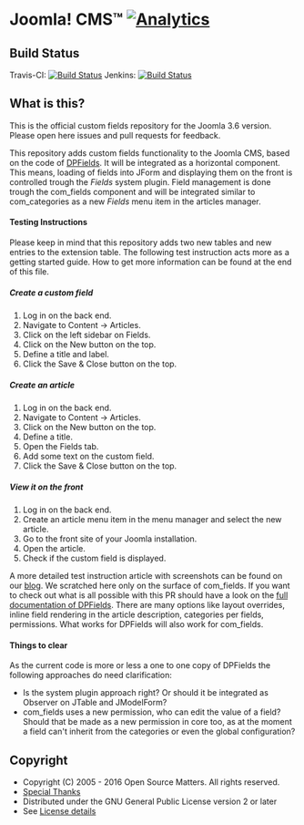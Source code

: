 Joomla! CMS™ [![Analytics](https://ga-beacon.appspot.com/UA-544070-3/joomla-cms/readme)](https://github.com/igrigorik/ga-beacon)
====================

Build Status
---------------------
Travis-CI: [![Build Status](https://travis-ci.org/joomla/joomla-cms.svg?branch=staging)](https://travis-ci.org/joomla/joomla-cms)
Jenkins: [![Build Status](http://build.joomla.org/job/cms/badge/icon)](http://build.joomla.org/job/cms/)

What is this?
---------------------
This is the official custom fields repository for the Joomla 3.6 version. Please open here issues and pull requests for feedback.

This repository adds custom fields functionality to the Joomla CMS, based on the code of [DPFields](https://github.com/Digital-Peak/DPFields). It will be integrated as a horizontal component. This means, loading of fields into JForm and displaying them on the front is controlled trough the _Fields_ system plugin. Field management is done trough the com_fields component and will be integrated similar to com_categories as a new _Fields_ menu item in the articles manager.

#### Testing Instructions
Please keep in mind that this repository adds two new tables and new entries to the extension table. The following test instruction acts more as a getting started guide. How to get more information can be found at the end of this file.

##### Create a custom field
1. Log in on the back end.
2. Navigate to Content -> Articles.
3. Click on the left sidebar on Fields.
4. Click on the New button on the top.
5. Define a title and label.
6. Click the Save & Close button on the top.

##### Create an article
1. Log in on the back end.
2. Navigate to Content -> Articles.
3. Click on the New button on the top.
4. Define a title.
5. Open the Fields tab.
6. Add some text on the custom field.
7. Click the Save & Close button on the top.

##### View it on the front
1. Log in on the back end.
2. Create an article menu item in the menu manager and select the new article.
3. Go to the front site of your Joomla installation.
4. Open the article.
5. Check if the custom field is displayed.

A more detailed test instruction article with screenshots can be found on our [blog](https://joomla.digital-peak.com/blog/198-custom-fields-in-joomla-3-6). We scratched here only on the surface of com_fields. If you want to check out what is all possible with this PR should have a look on the [full documentation of DPFields](https://joomla.digital-peak.com/documentation/162-dpfields). There are many options like layout overrides, inline field rendering in the article description, categories per fields, permissions. What works for DPFields will also work for com_fields.

#### Things to clear
As the current code is more or less a one to one copy of DPFields the following approaches do need clarification:
- Is the system plugin approach right? Or should it be integrated as Observer on JTable and JModelForm?
- com_fields uses a new permission, who can edit the value of a field? Should that be made as a new permission in core too, as at the moment a field can't inherit from the categories or even the global configuration?


Copyright
---------------------
* Copyright (C) 2005 - 2016 Open Source Matters. All rights reserved.
* [Special Thanks](https://docs.joomla.org/Joomla!_Credits_and_Thanks)
* Distributed under the GNU General Public License version 2 or later
* See [License details](https://docs.joomla.org/Joomla_Licenses)
